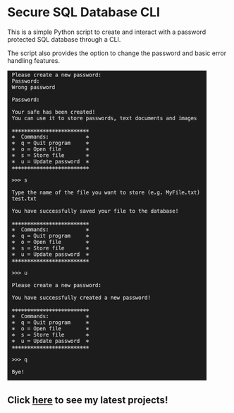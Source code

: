 # Secure SQL Database CLI

This is a simple Python script to create and interact with a password protected SQL database through a CLI. 

The script also provides the option to change the password and basic error handling features.

<img src='https://raw.githubusercontent.com/nvios/encrypted_database/master/sample.png' style='margin: auto'>

## Click <a href="https://nvios.github.io/luca_bontempi/"><strong>here</strong></a> to see my latest projects!
